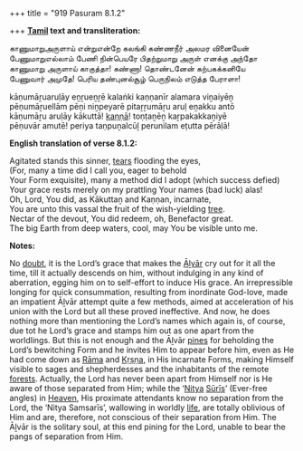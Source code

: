 +++
title = "919 Pasuram 8.1.2"

+++
**[Tamil](/definition/tamil#history "show Tamil definitions") text and transliteration:**

காணுமாறுஅருளாய் என்றுஎன்றே கலங்கி கண்ணநீர் அலமர வினையேன்  
பேணுமாறுஎல்லாம் பேணி நின்பெயரே பிதற்றுமாறு அருள் எனக்கு அந்தோ  
காணுமாறு அருளாய் காகுத்தா! கண்ணா! தொண்டனேன் கற்பகக்கனியே  
பேணுவார் அமுதே! பெரிய தண்புனல்சூழ் பெருநிலம் எடுத்த பேராளா!

kāṇumāṟuaruḷāy eṉṟueṉṟē kalaṅki kaṇṇanīr alamara viṉaiyēṉ  
pēṇumāṟuellām pēṇi niṉpeyarē pitaṟṟumāṟu aruḷ eṉakku antō  
kāṇumāṟu aruḷāy kākuttā! [kaṇṇā](/definition/kanna#history "show kaṇṇā definitions")! toṇṭaṉēṉ kaṟpakakkaṉiyē  
pēṇuvār amutē! periya taṇpuṉalcūḻ perunilam eṭutta pērāḷā!

**English translation of verse 8.1.2:**

Agitated stands this sinner, [tears](/definition/tear#history "show tears definitions") flooding the eyes,  
(For, many a time did I call you, eager to behold  
Your Form exquisite), many a method did I adopt (which success defied)  
Your grace rests merely on my prattling Your names (bad luck) alas!  
Oh, Lord, You did, as Kākuttaṉ and Kaṇṇan, incarnate,  
You are unto this vassal the fruit of the wish-yielding [tree](/definition/tree#history "show tree definitions").  
Nectar of the devout, You did redeem, oh, Benefactor great.  
The big Earth from deep waters, cool, may You be visible unto me.

**Notes:**

No [doubt](/definition/doubt#history "show doubt definitions"), it is the Lord’s grace that makes the [Āḻvār](/definition/aḻvar#vaishnavism "show Āḻvār definitions") cry out for it all the time, till it actually descends on him, without indulging in any kind of aberration, egging him on to self-effort to induce His grace. An irrepressible longing for quick consummation, resulting from inordinate God-love, made an impatient Āḻvār attempt quite a few methods, aimed at acceleration of his union with the Lord but all these proved ineffective. And now, he does nothing more than mentioning the Lord’s names which again is, of course, due tot he Lord’s grace and stamps him out as one apart from the worldlings. But this is not enough and the Āḻvār [pines](/definition/pine#history "show pines definitions") for beholding the Lord’s bewitching Form and he invites Him to appear before him, even as He had come down as [Rāma](/definition/rama#vaishnavism "show Rāma definitions") and [Kṛṣṇa](/definition/krishna#vaishnavism "show Kṛṣṇa definitions"), in His incarnate Forms, making Himself visible to sages and shepherdesses and the inhabitants of the remote [forests](/definition/forest#history "show forests definitions"). Actually, the Lord has never been apart from Himself nor is He aware of those separated from Him; while the ‘[Nitya](/definition/nitya#vaishnavism "show Nitya definitions") [Sūrīs](/definition/suri#history "show Sūrīs definitions")’ (Ever-free angles) in [Heaven](/definition/heaven#history "show Heaven definitions"), His proximate attendants know no separation from the Lord, the ‘Nitya Samsarīs’, wallowing in worldly [life](/definition/life#history "show life definitions"), are totally oblivious of Him and are, therefore, not conscious of their separation from Him. The Āḻvār is the solitary soul, at this end pining for the Lord, unable to bear the pangs of separation from Him.


